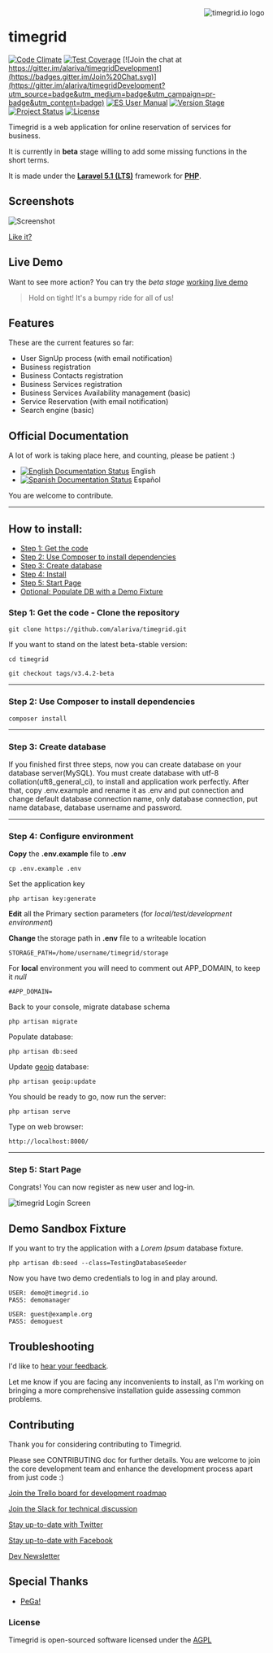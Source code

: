 <a href="http://www.timegrid.io/">
    <img src="http://i.imgur.com/905Lv7L.png" alt="timegrid.io logo"
         title="timegrid.io" align="right" />
</a>

timegrid
============

[![Code Climate](https://codeclimate.com/github/alariva/timegrid/badges/gpa.svg)](https://codeclimate.com/github/alariva/timegrid)
[![Test Coverage](https://codeclimate.com/github/alariva/timegrid/badges/coverage.svg)](https://codeclimate.com/github/alariva/timegrid/coverage)
[![Join the chat at https://gitter.im/alariva/timegridDevelopment](https://badges.gitter.im/Join%20Chat.svg)](https://gitter.im/alariva/timegridDevelopment?utm_source=badge&utm_medium=badge&utm_campaign=pr-badge&utm_content=badge)
[![ES User Manual](https://readthedocs.org/projects/manual-de-usuario-de-timegridio/badge/?version=latest&style=flat-square)](http://manual-de-usuario-de-timegridio.readthedocs.org/es/latest/?badge=latest)
[![Version Stage](https://img.shields.io/badge/dev--beta-3.4.x-orange.svg?style=flat-square)](http://demo.timegrid.io/)
[![Project Status](https://stillmaintained.com/alariva/timegrid.png)](https://stillmaintained.com/alariva/timegrid)
[![License](https://img.shields.io/:license-AGPL--3.0-blue.svg?style=flat-square)](http://www.gnu.org/licenses/agpl-3.0.txt)

Timegrid is a web application for online reservation of services for business.

It is currently in **beta** stage willing to add some missing functions in the short terms.

It is made under the [**Laravel 5.1 (LTS)**](http://laravel.com/docs/5.1) framework for [**PHP**](http://php.net/).

## Screenshots

![Screenshot](http://i.imgur.com/aiG7jlx.png)

[Like it?](https://github.com/alariva/timegrid/wiki/Screenshots)

## Live Demo

Want to see more action? You can try the *beta stage* [working live demo](http://demo.timegrid.io/)

> Hold on tight! It's a bumpy ride for all of us!

## Features

These are the current features so far:

  * User SignUp process (with email notification)
  * Business registration
  * Business Contacts registration
  * Business Services registration
  * Business Services Availability management (basic)
  * Service Reservation (with email notification)
  * Search engine (basic)

## Official Documentation

A lot of work is taking place here, and counting, please be patient :)

  * [![English Documentation Status](https://readthedocs.org/projects/timegrid-user-manual/badge/?version=latest)](http://manual-de-usuario-de-timegridio.readthedocs.org/en/latest/?badge=latest) English
  * [![Spanish Documentation Status](https://readthedocs.org/projects/manual-de-usuario-de-timegridio/badge/?version=latest)](http://manual-de-usuario-de-timegridio.readthedocs.org/es/latest/?badge=latest) Español

You are welcome to contribute.

-----
## How to install:

* [Step 1: Get the code](#step1)
* [Step 2: Use Composer to install dependencies](#step2)
* [Step 3: Create database](#step3)
* [Step 4: Install](#step4)
* [Step 5: Start Page](#step5)
* [Optional: Populate DB with a Demo Fixture](#demosandbox)

<a name="step1"></a>
### Step 1: Get the code - Clone the repository

    git clone https://github.com/alariva/timegrid.git
    
If you want to stand on the latest beta-stable version:

    cd timegrid

    git checkout tags/v3.4.2-beta

-----
<a name="step2"></a>
### Step 2: Use Composer to install dependencies

    composer install

-----
<a name="step3"></a>
### Step 3: Create database

If you finished first three steps, now you can create database on your database server(MySQL). You must create database
with utf-8 collation(uft8_general_ci), to install and application work perfectly.
After that, copy .env.example and rename it as .env and put connection and change default database connection name, only database connection, put name database, database username and password.

-----
<a name="step4"></a>
### Step 4: Configure environment

**Copy** the **.env.example** file to **.env**

    cp .env.example .env

Set the application key

    php artisan key:generate

**Edit** all the Primary section parameters (for *local/test/development environment*)

**Change** the storage path in **.env** file to a writeable location

    STORAGE_PATH=/home/username/timegrid/storage

For **local** environment you will need to comment out APP_DOMAIN, to keep it *null*

    #APP_DOMAIN=

Back to your console, migrate database schema

    php artisan migrate

Populate database:

    php artisan db:seed
    
Update [geoip](https://github.com/Torann/laravel-geoip) database:

    php artisan geoip:update

You should be ready to go, now run the server:

    php artisan serve

Type on web browser:

    http://localhost:8000/

-----
<a name="step5"></a>
### Step 5: Start Page

Congrats! You can now register as new user and log-in.

![timegrid Login Screen](http://i.imgur.com/jM8pbGq.png)

<a name="demosandbox"></a>
## Demo Sandbox Fixture

If you want to try the application with a *Lorem Ipsum* database fixture.

    php artisan db:seed --class=TestingDatabaseSeeder

Now you have two demo credentials to log in and play around.

    USER: demo@timegrid.io
    PASS: demomanager

    USER: guest@example.org
    PASS: demoguest

## Troubleshooting

I'd like to [hear your feedback](https://timegrid.slack.com/messages/general/).

Let me know if you are facing any inconvenients to install, as I'm working on bringing a more comprehensive installation guide assessing common problems.

## Contributing

Thank you for considering contributing to Timegrid.

Please see CONTRIBUTING doc for further details.
You are welcome to join the core development team and enhance the development process apart from just code :)

[Join the Trello board for development roadmap](https://trello.com/b/VNFqnxhc/timegrid-io-dev)

[Join the Slack for technical discussion](https://timegrid.slack.com/home)

[Stay up-to-date with Twitter](https://twitter.com/timegrid_io/)

[Stay up-to-date with Facebook](https://www.facebook.com/timegrid.io/)

[Dev Newsletter](http://eepurl.com/bF_ARX)

## Special Thanks

  * [PeGa!](http://ar.linkedin.com/in/pabloegonzalez)

### License

Timegrid is open-sourced software licensed under the [AGPL](http://www.gnu.org/licenses/agpl-3.0-standalone.html)

